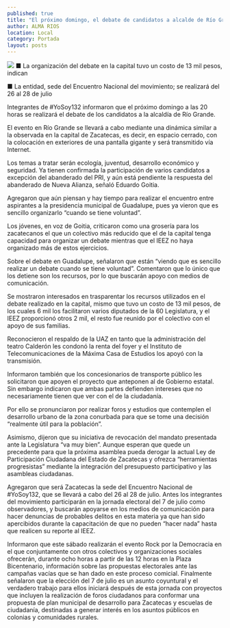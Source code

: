 ```yaml
---
published: true
title: "El próximo domingo, el debate de candidatos a alcalde de Río Grande, informa #YoSoy132"
author: ALMA RIOS
location: Local
category: Portada
layout: posts
---
```


![](http://i.imgur.com/2BeCjqum.jpg)
■ La organización del debate en la capital tuvo un costo de 13 mil pesos, indican 

■ La entidad, sede del Encuentro Nacional del movimiento; se realizará del 26 al 28 de julio

Integrantes de  #YoSoy132 informaron que el próximo domingo a las 20 horas se realizará el debate de los candidatos a la alcaldía de Río Grande.

El evento en Río Grande se llevará a cabo mediante una dinámica similar a la observada en la capital de Zacatecas, es decir, en espacio cerrado, con la colocación en exteriores de una pantalla gigante y será transmitido vía Internet.

Los temas a tratar serán ecología, juventud, desarrollo económico y seguridad. Ya tienen confirmada la participación de varios candidatos a excepción del abanderado del PRI, y aún está pendiente la respuesta del abanderado de Nueva Alianza, señaló Eduardo Goitia.

Agregaron que aún piensan y hay tiempo para realizar el encuentro entre aspirantes a la presidencia municipal de Guadalupe, pues ya vieron que es sencillo organizarlo “cuando se tiene voluntad”.

Los jóvenes, en voz de Goitia, criticaron como una grosería para los zacatecanos el que un colectivo más reducido que el de la capital tenga capacidad para organizar un debate mientras que el IEEZ no haya organizado más de estos ejercicios.

Sobre el debate en Guadalupe, señalaron que están “viendo que es sencillo realizar un debate cuando se tiene voluntad”. Comentaron que lo único que los detiene son los recursos, por lo que buscarán apoyo con medios de comunicación.

Se mostraron interesados en trasparentar los recursos utilizados en el debate realizado en la capital, mismo que tuvo un costo de 13 mil pesos, de los cuales 6 mil los facilitaron varios diputados de la 60 Legislatura, y el IEEZ proporcionó otros 2 mil, el resto fue reunido por el colectivo con el apoyo de sus familias.

Reconocieron el respaldo de la UAZ en tanto que la administración del teatro Calderón les condonó la renta del foyer y el Instituto de Telecomunicaciones de la Máxima Casa de Estudios los apoyó con la transmisión.

Informaron también que los concesionarios de transporte público les solicitaron que apoyen el proyecto que anteponen al de Gobierno estatal. Sin embargo indicaron que ambas partes defienden intereses que no necesariamente tienen que ver con el de la ciudadanía.

Por ello se pronunciaron por realizar foros y estudios que contemplen el desarrollo urbano de la zona conurbada para que se tome una decisión “realmente útil para la población”.

Asimismo, dijeron que su iniciativa de revocación del mandato presentada ante la Legislatura “va muy bien”. Aunque esperan que quede un precedente para que la próxima asamblea pueda derogar la actual Ley de Participación Ciudadana del Estado de Zacatecas y ofrezca “herramientas progresistas” mediante la integración del presupuesto participativo y las asambleas ciudadanas.

Agregaron que será Zacatecas la sede del Encuentro Nacional de #YoSoy132, que se llevará a cabo del 26 al 28 de julio. Antes los integrantes del movimiento participarán en la jornada electoral del 7 de julio como observadores, y buscarán apoyarse en los medios de comunicación para hacer denuncias de probables delitos en esta materia ya que han sido apercibidos durante la capacitación de que no pueden “hacer nada” hasta que realicen su reporte al IEEZ.

Informaron que este sábado realizarán el evento Rock por la Democracia en el que conjuntamente con otros colectivos y organizaciones sociales ofrecerán, durante ocho horas a partir de las 12 horas en la Plaza Bicentenario, información sobre las propuestas electorales ante las campañas vacías que se han dado en este proceso comicial.
Finalmente señalaron que la elección del 7 de julio es un asunto coyuntural y el verdadero trabajo para ellos iniciará después de esta jornada con proyectos que incluyen la realización de foros ciudadanos para conformar una propuesta de plan municipal de desarrollo para Zacatecas y escuelas de ciudadanía, destinadas a generar interés en los asuntos públicos en colonias y comunidades rurales.
